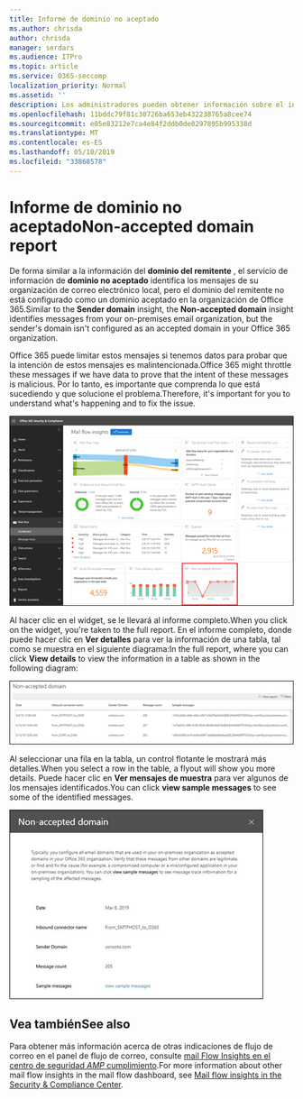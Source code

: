 ```yaml
---
title: Informe de dominio no aceptado
ms.author: chrisda
author: chrisda
manager: serdars
ms.audience: ITPro
ms.topic: article
ms.service: O365-seccomp
localization_priority: Normal
ms.assetid: ''
description: Los administradores pueden obtener información sobre el informe de dominio no aceptado en el panel de flujo de correo en el centro de seguridad & cumplimiento.
ms.openlocfilehash: 11bddc79f81c30726ba653eb432238765a8cee74
ms.sourcegitcommit: e05e83212e7ca4e84f2ddb0de0297895b995338d
ms.translationtype: MT
ms.contentlocale: es-ES
ms.lasthandoff: 05/10/2019
ms.locfileid: "33868578"
---
```

# <a name="non-accepted-domain-report"></a><span data-ttu-id="91e1b-103">Informe de dominio no aceptado</span><span class="sxs-lookup"><span data-stu-id="91e1b-103">Non-accepted domain report</span></span>

<span data-ttu-id="91e1b-104">De forma similar a la información del **dominio del remitente** , el servicio de información de **dominio no aceptado** identifica los mensajes de su organización de correo electrónico local, pero el dominio del remitente no está configurado como un dominio aceptado en la organización de Office 365.</span><span class="sxs-lookup"><span data-stu-id="91e1b-104">Similar to the **Sender domain** insight, the **Non-accepted domain** insight identifies messages from your on-premises email organization, but the sender's domain isn't configured as an accepted domain in your Office 365 organization.</span></span>

<span data-ttu-id="91e1b-105">Office 365 puede limitar estos mensajes si tenemos datos para probar que la intención de estos mensajes es malintencionada.</span><span class="sxs-lookup"><span data-stu-id="91e1b-105">Office 365 might throttle these messages if we have data to prove that the intent of these messages is malicious.</span></span> <span data-ttu-id="91e1b-106">Por lo tanto, es importante que comprenda lo que está sucediendo y que solucione el problema.</span><span class="sxs-lookup"><span data-stu-id="91e1b-106">Therefore, it's important for you to understand what's happening and to fix the issue.</span></span>

![El informe de dominio no aceptado en el panel de flujo de correo en el centro de seguridad & cumplimiento](media/non-accepted-domain-report-selected.png)

<span data-ttu-id="91e1b-108">Al hacer clic en el widget, se le llevará al informe completo.</span><span class="sxs-lookup"><span data-stu-id="91e1b-108">When you click on the widget, you're taken to the full report.</span></span> <span data-ttu-id="91e1b-109">En el informe completo, donde puede hacer clic en **Ver detalles** para ver la información de una tabla, tal como se muestra en el siguiente diagrama:</span><span class="sxs-lookup"><span data-stu-id="91e1b-109">In the full report, where you can click **View details** to view the information in a table as shown in the following diagram:</span></span>

![Ver la tabla de detalles en el informe de dominio no aceptado](media/non-accepted-domain-report-view-details.png)

<span data-ttu-id="91e1b-111">Al seleccionar una fila en la tabla, un control flotante le mostrará más detalles.</span><span class="sxs-lookup"><span data-stu-id="91e1b-111">When you select a row in the table, a flyout will show you more details.</span></span> <span data-ttu-id="91e1b-112">Puede hacer clic en **Ver mensajes de muestra** para ver algunos de los mensajes identificados.</span><span class="sxs-lookup"><span data-stu-id="91e1b-112">You can click **view sample messages** to see some of the identified messages.</span></span>

![Selección de una fila en la tabla de detalles en el informe de dominio no aceptado](media/non-accepted-domain-report-select-row-in-table.png)

## <a name="see-also"></a><span data-ttu-id="91e1b-114">Vea también</span><span class="sxs-lookup"><span data-stu-id="91e1b-114">See also</span></span>

<span data-ttu-id="91e1b-115">Para obtener más información acerca de otras indicaciones de flujo de correo en el panel de flujo de correo, consulte [mail Flow Insights en el centro de seguridad _AMP_ cumplimiento](mail-flow-insights-v2.md).</span><span class="sxs-lookup"><span data-stu-id="91e1b-115">For more information about other mail flow insights in the mail flow dashboard, see [Mail flow insights in the Security & Compliance Center](mail-flow-insights-v2.md).</span></span>
